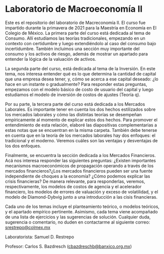 # Laboratorio de Macroeconomía II

Este es el repositorio del laboratorio de Macreconomía II. El curso fue impartido durante la primavera de 2021 para la Maestría en Economía en El Colegio de México. La primera parte del curso está dedicada al tema de Consumo. Allí estudiamos las teorías tradicionales, empezando en un contexto con certidumbre y luego extendiéndolo al caso del consumo bajo incertidumbre. También incluimos una sección muy importante del consumo y los activos de riesgo, además de mostrar un apartado para entender la lógica de la valuación de activos. 

La segunda parte del curso, está dedicada al tema de la Inversión. En este tema, nos interesa entender qué es lo que determina la cantidad de capital que una empresa desea tener,
y, cómo se acerca a ese capital deseado: ¿lo hace en un instante o gradualmente? Para responder estas preguntas, empezamos con el modelo básico de costo de usuario del capital y luego estudiamos el modelo de inversión de costos de ajustes (Teoría q).

Por su parte, la tercera parte del curso está dedicada a los Mercados Laborales. Es importante tener en cuenta los dos hechos estilizados sobre los mercados laborales y cómo las distintas teorías se desempeñan empíricamente al momento de explicar estos dos hechos. Para promover el entendimiento de esta relación, elaboré las diapositivas complementarias a estas notas que se encuentran en la misma carpeta. También debe tenerse en cuenta que en la teoría de los mercados laborales hay dos enfoques: el tradicional y el moderno. Veremos cuáles son las ventajas y desventajas de los dos enfoques.

Finalmente, se encuentra la sección dedicada a los Mercados Financieros. Acá nos interesa responder las siguientes preguntas: ¿Existen importantes mecanismos macroeconómicos de propagación operando a través de los mercados financieros?¿Los mercados financieros pueden ser una fuente independiente de choques a la economía? ¿Cómo podemos explicar las crisis financieras? De manera relevante, para responderlas, veremos, respectivamente, los modelos de costos de agencia y el acelerador financiero, los modelos de errores de valuación y exceso de volatilidad, y el modelo de Diamond-Dybvig junto a una introducción a las cisis financieras.

Cada uno de los temas incluye el planteamiento teórico, o modelos teóricos, y el apartado empírico pertinente. Asimismo, cada tema viene acompañado de una lista de ejercicios y las sugerencias de solución. Cualquier duda, sugerencia o comentario, no duden en contactarme al siguiente correo: srestrepo@colmex.mx


Laboratorista: Samuel D. Restrepo

Profesor: Carlos S. Bazdresch (cbazdreschb@banxico.org.mx)
